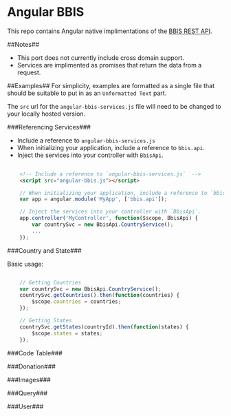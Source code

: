 Angular BBIS
============

This repo contains Angular native implimentations of the [BBIS REST API](http://developer.blackbaud.com/bbis/reference/rest/).  

##Notes##
- This port does not currently include cross domain support.
- Services are implimented as promises that return the data from a request.

##Examples##
For simplicity, examples are formatted as a single file that should be suitable to put in as an `Unformatted Text` part.

The `src` url for the `angular-bbis-services.js` file will need to be changed to your locally hosted version.

###Referencing Services###
- Include a reference to `angular-bbis-services.js` 
- When initializing your application, include a reference to `bbis.api`.
- Inject the services into your controller with `BbisApi`.

```html
    
    <!-- Include a reference to `angular-bbis-services.js`  -->
    <script src="angular-bbis.js"></script>

```

```javascript
    // When initializing your application, include a reference to `bbis.api`.
    var app = angular.module('MyApp', ['bbis.api']);

    // Inject the services into your controller with `BbisApi`.
    app.controller('MyController', function($scope, BbisApi) {
        var countrySvc = new BbisApi.CountryService();
        ...
    });

```

###Country and State###

Basic usage:

```javascript

    // Getting Countries
    var countrySvc = new BbisApi.CountryService();
    countrySvc.getCountries().then(function(countries) {
        $scope.countries = countries;
    });

    // Getting States
    countrySvc.getStates(countryId).then(function(states) {
        $scope.states = states;
    });

```

###Code Table###

###Donation###

###Images###

###Query###

###User###
